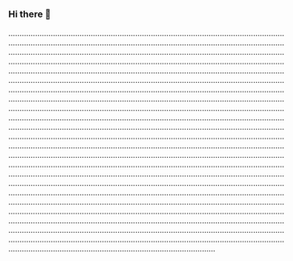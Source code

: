 ### Hi there 👋

.................................................................................................................................................................................................................................................................................................................................................................................................................................................................................................................................................................................................................................................................................................................................................................................................................................................................................................................................................................................................................................................................................................................................................................................................................................................................................................................................................................................................................................................................................................................................................................................................................................................................................................................................................................................................................................................................................................................................................................................................................................................................................................................................................................................................................................................................................................................................................................................................................................................................................................................................................................................................................................................................................................................................................................................................................................................................................................................................................................................................................................................................